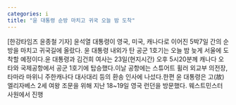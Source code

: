 ```yaml
---
categories: i
title: "윤 대통령 순방 마치고 귀국 오늘 밤 도착"
---
```

[한강타임즈 윤종철 기자] 윤석열 대통령이 영국, 미국, 캐나다로 이어진 5박7일 간의 순방을 마치고 귀국길에 올랐다. 윤 대통령 내외가 탄 공군 1호기는 오늘 밤 늦게 서울에 도착할 예정이다.윤 대통령과 김건희 여사는 23일(현지시간) 오후 5시20분께 캐나다 오타와 국제공항에서 공군 1호기에 탑승했다.이날 공항에는 스튜어트 휠러 외교부 의전장, 타마라 마위니 주한캐나다 대사대리 등의 환송 인사에 나섰다.한편 윤 대통령은 고(故) 엘리자베스 2세 여왕 조문을 위해 지난 18~19일 영국 런던을 방문했다. 웨스트민스터 사원에서 진행